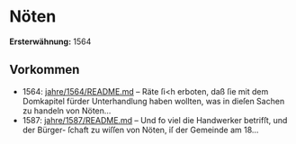 # Nöten

**Ersterwähnung:** 1564

## Vorkommen
- 1564: [jahre/1564/README.md](../jahre/1564/README.md) – Räte ſi<h erboten,
daß ſie mit dem Domkapitel fürder Unterhandlung haben
wollten, was in dieſen Sachen zu handeln von Nöten...
- 1587: [jahre/1587/README.md](../jahre/1587/README.md) – Und fo viel die Handwerker betrifſt, und der Bürger-
ſchaft zu wiſſen von Nöten, iſ der Gemeinde am 18...
